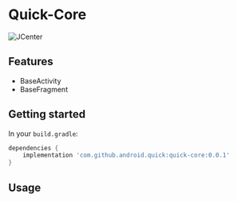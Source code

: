 # Quick-Core

![JCenter](https://api.bintray.com/packages/xch168/quick-android/quick-core/images/download.svg)

## Features

- BaseActivity
- BaseFragment

## Getting started

In your `build.gradle`:

```groovy
dependencies {
    implementation 'com.github.android.quick:quick-core:0.0.1'
}
```

## Usage
